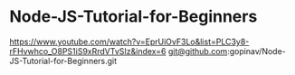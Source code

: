 # Node-JS-Tutorial-for-Beginners
https://www.youtube.com/watch?v=EprUiOvF3Lo&list=PLC3y8-rFHvwhco_O8PS1iS9xRrdVTvSIz&index=6
git@github.com:gopinav/Node-JS-Tutorial-for-Beginners.git